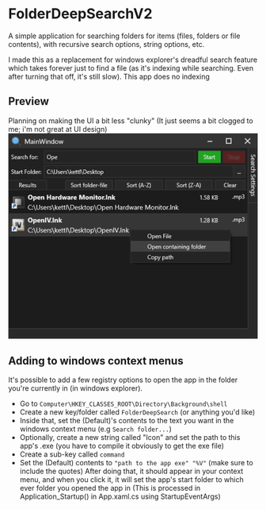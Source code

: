 # FolderDeepSearchV2
A simple application for searching folders for items (files, folders or file contents), with recursive search options, string options, etc.

I made this as a replacement for windows explorer's dreadful search feature which takes forever just to find a file (as it's indexing while searching. Even after turning that off, it's still slow). This app does no indexing

## Preview
Planning on making the UI a bit less "clunky" (It just seems a bit clogged to me; i'm not great at UI design)
![](FolderDeepSearchV2_2022-12-06_16.38.19.png)

## Adding to windows context menus

It's possible to add a few registry options to open the app in the folder you're currently in (in windows explorer).
- Go to `Computer\HKEY_CLASSES_ROOT\Directory\Background\shell`
- Create a new key/folder called `FolderDeepSearch` (or anything you'd like)
- Inside that, set the (Default)'s contents to the text you want in the windows context menu (e.g `Search folder...`)
- Optionally, create a new string called "Icon" and set the path to this app's .exe (you have to compile it obviously to get the exe file)
- Create a sub-key called `command`
- Set the (Default) contents to `"path to the app exe" "%V"` (make sure to include the quotes)
After doing that, it should appear in your context menu, and when you click it, it will set the app's start folder to which ever folder you opened the app in (This is processed in Application_Startup() in App.xaml.cs using StartupEventArgs)

